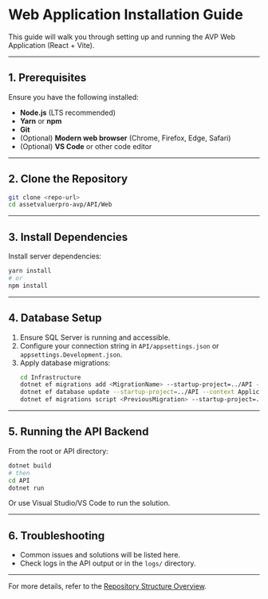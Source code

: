 # Web Application Installation Guide

This guide will walk you through setting up and running the AVP Web Application (React + Vite).

---

## 1. Prerequisites

Ensure you have the following installed:
- **Node.js** (LTS recommended)
- **Yarn** or **npm**
- **Git**
- (Optional) **Modern web browser** (Chrome, Firefox, Edge, Safari)
- (Optional) **VS Code** or other code editor

---

## 2. Clone the Repository

```sh
git clone <repo-url>
cd assetvaluerpro-avp/API/Web
```

---

## 3. Install Dependencies

Install server dependencies:
```sh
yarn install
# or
npm install
```

---

## 4. Database Setup

1. Ensure SQL Server is running and accessible.
2. Configure your connection string in `API/appsettings.json` or `appsettings.Development.json`.
3. Apply database migrations:
   ```sh
   cd Infrastructure
   dotnet ef migrations add <MigrationName> --startup-project=../API --output-dir=Persistence/Migrations --verbose --context ApplicationDbContext
   dotnet ef database update --startup-project=../API --context ApplicationDbContext
   dotnet ef migrations script <PreviousMigration> --startup-project=../API --verbose --context ApplicationDbContext -i | out-file ./script.sql
   ```

---

## 5. Running the API Backend

From the root or API directory:
```sh
dotnet build
# then
cd API
dotnet run
```

Or use Visual Studio/VS Code to run the solution.

---

## 6. Troubleshooting

- Common issues and solutions will be listed here.
- Check logs in the API output or in the `logs/` directory.

---

For more details, refer to the [Repository Structure Overview](../structure/index.md).
